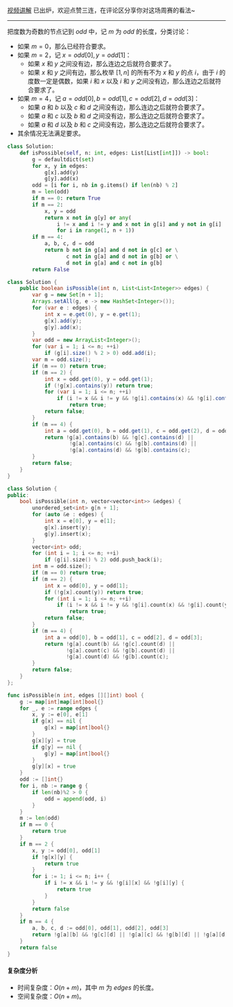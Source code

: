[视频讲解](https://www.bilibili.com/video/BV1LW4y1T7if/) 已出炉，欢迎点赞三连，在评论区分享你对这场周赛的看法~

---

把度数为奇数的节点记到 $\textit{odd}$ 中，记 $m$ 为 $\textit{odd}$ 的长度，分类讨论：

- 如果 $m=0$，那么已经符合要求。
- 如果 $m=2$，记 $x=\textit{odd}[0],y=\textit{odd}[1]$：
    - 如果 $x$ 和 $y$ 之间没有边，那么连边之后就符合要求了。
    - 如果 $x$ 和 $y$ 之间有边，那么枚举 $[1,n]$ 的所有不为 $x$ 和 $y$ 的点 $i$，由于 $i$ 的度数一定是偶数，如果 $i$ 和 $x$ 以及 $i$ 和 $y$ 之间没有边，那么连边之后就符合要求了。
- 如果 $m=4$，记 $a=\textit{odd}[0],b=\textit{odd}[1],c=\textit{odd}[2],d=\textit{odd}[3]$：
    - 如果 $a$ 和 $b$ 以及 $c$ 和 $d$ 之间没有边，那么连边之后就符合要求了。
    - 如果 $a$ 和 $c$ 以及 $b$ 和 $d$ 之间没有边，那么连边之后就符合要求了。
    - 如果 $a$ 和 $d$ 以及 $b$ 和 $c$ 之间没有边，那么连边之后就符合要求了。
- 其余情况无法满足要求。

```py [sol1-Python3]
class Solution:
    def isPossible(self, n: int, edges: List[List[int]]) -> bool:
        g = defaultdict(set)
        for x, y in edges:
            g[x].add(y)
            g[y].add(x)
        odd = [i for i, nb in g.items() if len(nb) % 2]
        m = len(odd)
        if m == 0: return True
        if m == 2:
            x, y = odd
            return x not in g[y] or any(
                i != x and i != y and x not in g[i] and y not in g[i]
                for i in range(1, n + 1))
        if m == 4:
            a, b, c, d = odd
            return b not in g[a] and d not in g[c] or \
                   c not in g[a] and d not in g[b] or \
                   d not in g[a] and c not in g[b]
        return False
```

```java [sol1-Java]
class Solution {
    public boolean isPossible(int n, List<List<Integer>> edges) {
        var g = new Set[n + 1];
        Arrays.setAll(g, e -> new HashSet<Integer>());
        for (var e : edges) {
            int x = e.get(0), y = e.get(1);
            g[x].add(y);
            g[y].add(x);
        }
        var odd = new ArrayList<Integer>();
        for (var i = 1; i <= n; ++i)
            if (g[i].size() % 2 > 0) odd.add(i);
        var m = odd.size();
        if (m == 0) return true;
        if (m == 2) {
            int x = odd.get(0), y = odd.get(1);
            if (!g[x].contains(y)) return true;
            for (var i = 1; i <= n; ++i)
                if (i != x && i != y && !g[i].contains(x) && !g[i].contains(y))
                    return true;
            return false;
        }
        if (m == 4) {
            int a = odd.get(0), b = odd.get(1), c = odd.get(2), d = odd.get(3);
            return !g[a].contains(b) && !g[c].contains(d) ||
                    !g[a].contains(c) && !g[b].contains(d) ||
                    !g[a].contains(d) && !g[b].contains(c);
        }
        return false;
    }
}
```

```cpp [sol1-C++]
class Solution {
public:
    bool isPossible(int n, vector<vector<int>> &edges) {
        unordered_set<int> g[n + 1];
        for (auto &e : edges) {
            int x = e[0], y = e[1];
            g[x].insert(y);
            g[y].insert(x);
        }
        vector<int> odd;
        for (int i = 1; i <= n; ++i)
            if (g[i].size() % 2) odd.push_back(i);
        int m = odd.size();
        if (m == 0) return true;
        if (m == 2) {
            int x = odd[0], y = odd[1];
            if (!g[x].count(y)) return true;
            for (int i = 1; i <= n; ++i)
                if (i != x && i != y && !g[i].count(x) && !g[i].count(y))
                    return true;
            return false;
        }
        if (m == 4) {
            int a = odd[0], b = odd[1], c = odd[2], d = odd[3];
            return !g[a].count(b) && !g[c].count(d) ||
                   !g[a].count(c) && !g[b].count(d) ||
                   !g[a].count(d) && !g[b].count(c);
        }
        return false;
    }
};
```

```go [sol1-Go]
func isPossible(n int, edges [][]int) bool {
	g := map[int]map[int]bool{}
	for _, e := range edges {
		x, y := e[0], e[1]
		if g[x] == nil {
			g[x] = map[int]bool{}
		}
		g[x][y] = true
		if g[y] == nil {
			g[y] = map[int]bool{}
		}
		g[y][x] = true
	}
	odd := []int{}
	for i, nb := range g {
		if len(nb)%2 > 0 {
			odd = append(odd, i)
		}
	}
	m := len(odd)
	if m == 0 {
		return true
	}
	if m == 2 {
		x, y := odd[0], odd[1]
		if !g[x][y] {
			return true
		}
		for i := 1; i <= n; i++ {
			if i != x && i != y && !g[i][x] && !g[i][y] {
				return true
			}
		}
		return false
	}
	if m == 4 {
		a, b, c, d := odd[0], odd[1], odd[2], odd[3]
		return !g[a][b] && !g[c][d] || !g[a][c] && !g[b][d] || !g[a][d] && !g[b][c]
	}
	return false
}
```

#### 复杂度分析

- 时间复杂度：$O(n+m)$，其中 $m$ 为 $\textit{edges}$ 的长度。
- 空间复杂度：$O(n+m)$。
